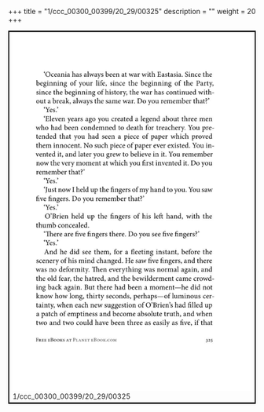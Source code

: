+++
title = "1/ccc_00300_00399/20_29/00325"
description = ""
weight = 20
+++

<table style="border:2px solid black;max-width:800px;max-height:800px;" 
><tr><td>
<img class="center-fit-jpg"
src="/jpg_/out_jpg_1984__325.jpg">
1/ccc_00300_00399/20_29/00325
</img></td></tr></table>
